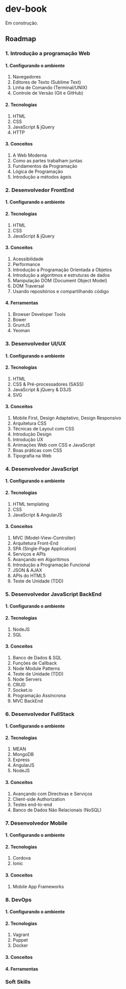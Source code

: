 dev-book
==========

Em construção.

Roadmap
----------

### 1. Introdução a programação Web

#### 1. Configurando o ambiente

1. Navegadores
2. Editores de Texto (Sublime Text)
3. Linha de Comando (Terminal/UNIX)
4. Controle de Versão (Git e GitHub)

####   2. Tecnologias

1. HTML
2. CSS
3. JavaScript & jQuery
4. HTTP 

####   3. Conceitos

1. A Web Moderna
2. Como as partes trabalham juntas
3. Fundamentos da Programação
4. Lógica de Programação
5. Introdução a métodos ágeis



### 2. Desenvolvedor FrontEnd

####   1. Configurando o ambiente

####   2. Tecnologias

1. HTML
2. CSS
3. JavaScript & jQuery
  
#### 3. Conceitos

1. Acessibilidade
2. Performance
3. Introdução a Programação Orientada a Objetos
4. Introdução a algoritmos e estruturas de dados
5. Manipulação DOM (Document Object Model)
6. DOM Traversal
7. Usando repositórios e compartilhando código
  
#### 4. Ferramentas

1. Browser Developer Tools
2. Bower
3. GruntJS
4. Yeoman



### 3. Desenvolvedor UI/UX

#### 1. Configurando o ambiente

#### 2. Tecnologias

1. HTML
2. CSS & Pré-processadores (SASS)
3. JavaScript & jQuery & D3JS
4. SVG

#### 3. Conceitos

1. Mobile First, Design Adaptativo, Design Responsivo
2. Arquitetura CSS
3. Técnicas de Layout com CSS
4. Introdução Design
5. Introdução UX
6. Animações Web com CSS e JavaScript
7. Boas práticas com CSS
8. Tipografia na Web



### 4. Desenvolvedor JavaScript

#### 1. Configurando o ambiente

#### 2. Tecnologias

1. HTML templating
2. CSS
3. JavaScript & AngularJS

#### 3. Conceitos

1. MVC (Model-View-Controller)
2. Arquitetura Front-End
3. SPA (Single-Page Application)
4. Serviços e APIs
5. Avançando em Algoritimos 
6. Introdução a Programação Funcional
7. JSON & AJAX
8. APIs do HTML5
9. Teste de Unidade (TDD)



### 5. Desenvolvedor JavaScript BackEnd

#### 1. Configurando o ambiente

#### 2. Tecnologias

1. NodeJS
2. SQL

#### 3. Conceitos

1. Banco de Dados & SQL
2. Funções de Callback
3. Node Module Patterns
4. Teste de Unidade (TDD)
5. Node Servers
6. CRUD
7. Socket.io
8. Programação Assincrona
9. MVC BackEnd



### 6. Desenvolvedor FullStack

#### 1. Configurando o ambiente

#### 2. Tecnologias

1. MEAN
  1. MongoDB
  2. Express
  3. AngularJS
  4. NodeJS

#### 3. Conceitos

1. Avançando com Directivas e Serviços
2. Client-side Authorization
3. Testes end-to-end
4. Banco de Dados Não Relacionais (NoSQL)



### 7. Desenvolvedor Mobile

#### 1. Configurando o ambiente

#### 2. Tecnologias

1. Cordova
2. Ionic

#### 3. Conceitos

1. Mobile App Frameworks



### 8. DevOps

#### 1. Configurando o ambiente

#### 2. Tecnologias

1. Vagrant
2. Puppet
3. Docker

#### 3. Conceitos

#### 4. Ferramentas



### Soft Skills
